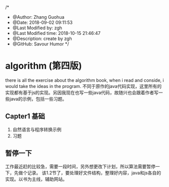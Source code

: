 /*
* @Author: Zhang Guohua
* @Date:   2018-09-02 09:11:53
* @Last Modified by:   zgh
* @Last Modified time: 2018-10-15 21:46:47
* @Description: create by zgh
* @GitHub: Savour Humor
*/
# algorithm (第四版)
there is all the exercise about the algorithm book, when i read and conside, i would take the ideas in the program.
不同于原作的java代码实现，这里所有的实现都有基于js的实现。另因我现在也写一些java代码，故随兴也会跟着作者写一些java的示例，包括一些习题。

## Capter1 基础
1. 自然语言与程序转换示例
2. 习题


## 暂停一下
工作最近赶的比较急，需要一段时间，另外想更改下计划，所以算法需要暂停一下，先做个记录。
该1.2节了，要处理好文件结构，整理好内容，java和js各自的实现。以书为主线，辅助网站。